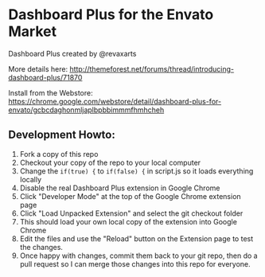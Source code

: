Dashboard Plus for the Envato Market
==============

Dashboard Plus created by @revaxarts

More details here: http://themeforest.net/forums/thread/introducing-dashboard-plus/71870

Install from the Webstore: https://chrome.google.com/webstore/detail/dashboard-plus-for-envato/gcbcdaghonmljaplbpbbimmmfhmhcheh

Development Howto:
-------------

1. Fork a copy of this repo
2. Checkout your copy of the repo to your local computer
3. Change the `if(true) {` to `if(false) {` in script.js so it loads everything locally
3. Disable the real Dashboard Plus extension in Google Chrome
4. Click "Developer Mode" at the top of the Google Chrome extension page
5. Click "Load Unpacked Extension" and select the git checkout folder 
6. This should load your own local copy of the extension into Google Chrome
7. Edit the files and use the "Reload" button on the Extension page to test the changes.
8. Once happy with changes, commit them back to your git repo, then do a pull request so I can merge those changes into this repo for everyone. 

